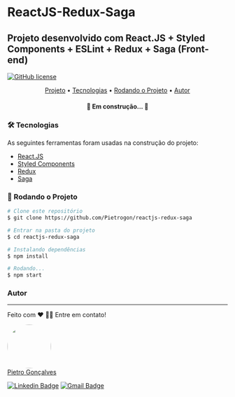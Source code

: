 # ReactJS-Redux-Saga

## Projeto desenvolvido com React.JS + Styled Components + ESLint + Redux + Saga (Front-end)

[![GitHub license](https://img.shields.io/github/license/Pietrogon/todo-list)](https://github.com/Pietrogon/spring-boot-rest-api/blob/main/LICENSE)

<p align="center">
 <a href="#Projeto">Projeto</a> •
 <a href="#Tecnologias">Tecnologias</a> •
 <a href="#-rodando-o-projeto">Rodando o Projeto</a> • 
 <a href="#Autor">Autor</a>
</p>

<h4 align="center"> 
	🚧  Em construção...  🚧
</h4>

### 🛠 Tecnologias

As seguintes ferramentas foram usadas na construção do projeto:

- [React.JS](https://reactjs.org/)
- [Styled Components](https://styled-components.com/)
- [Redux](https://redux.js.org/)
- [Saga](https://redux-saga.js.org/)

### 🎲 Rodando o Projeto

```bash
# Clone este repositório
$ git clone https://github.com/Pietrogon/reactjs-redux-saga

# Entrar na pasta do projeto
$ cd reactjs-redux-saga

# Instalando dependências
$ npm install

# Rodando...
$ npm start
```

### Autor
---
Feito com ❤️
👋🏽 Entre em contato!

<a href="https://www.linkedin.com/in/pietrogon/">
<img style="border-radius: 50%;" src="https://avatars.githubusercontent.com/u/50971136?s=460&u=c34b99858602c2e9d81aeb015275268d35d3c733&v=4" width="100px;" alt=""/>
</a>
</br>
<a href="https://www.linkedin.com/in/pietrogon/">
Pietro Gonçalves
</a>

[![Linkedin Badge](https://img.shields.io/badge/-Pietrogon-blue?style=flat-square&logo=Linkedin&logoColor=white&link=https://www.linkedin.com/in/pietrogon/)](https://www.linkedin.com/in/pietrogon/) 
[![Gmail Badge](https://img.shields.io/badge/-pietrogon@gmail.com-c14438?style=flat-square&logo=Gmail&logoColor=white&link=mailto:pietrogon@gmail.com)](mailto:pietrogon@gmail.com)